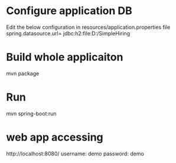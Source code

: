 # Configure application DB
Edit the below configuration in resources/application.properties file
spring.datasource.url= jdbc:h2:file:D:/SimpleHiring

# Build whole applicaiton
mvn package

# Run
mvn spring-boot:run

# web app accessing
http://localhost:8080/
username: demo
password: demo
